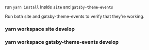 
run `yarn install` inside `site` and `gatsby-theme-events`

Run both site and gatsby-theme-events to verify that they’re working.

### yarn workspace site develop

### yarn workspace gatsby-theme-events develop